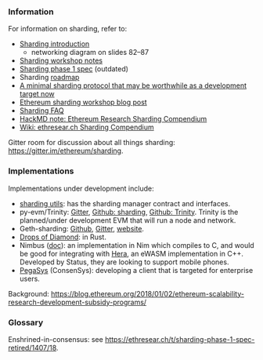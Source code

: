 ### Information

For information on sharding, refer to:
- [Sharding introduction](https://docs.google.com/presentation/d/1mdmmgQlRFUvznq1jdmRwkwEyQB0YON5yAg4ArxtanE4/edit?usp=sharing)
   * networking diagram on slides 82–87
- [Sharding workshop notes](https://hackmd.io/s/HJ_BbgCFz#%E2%9F%A0-General-Introduction)
- [Sharding phase 1 spec](https://ethresear.ch/t/sharding-phase-1-spec/1407) (outdated)
- Sharding [roadmap](https://ethresear.ch/t/sharding-phase-1-spec-retired/1407/67?u=jamesray1)
- [A minimal sharding protocol that may be worthwhile as a development target now](https://ethresear.ch/t/a-minimal-sharding-protocol-that-may-be-worthwhile-as-a-development-target-now/1650) 
- [Ethereum sharding workshop blog post](https://medium.com/@icebearhww/ethereum-sharding-workshop-in-taipei-a44c0db8b8d9)
- [Sharding FAQ](https://github.com/ethereum/wiki/wiki/Sharding-FAQ)
- [HackMD note: Ethereum Research Sharding Compendium](http://notes.ethereum.org/s/BJc_eGVFM)
- [Wiki: ethresear.ch Sharding Compendium](https://github.com/ethereum/wiki/wiki/Wiki:-ethresear.ch-Sharding-Compendium)

Gitter room for discussion about all things sharding: https://gitter.im/ethereum/sharding.

### Implementations
Implementations under development include:
- [sharding utils](https://github.com/ethereum/sharding): has the sharding manager contract and interfaces.
- py-evm/Trinity: [Gitter](https://gitter.im/ethereum/py-evm), [Github: sharding](https://github.com/ethereum/py-evm/tree/sharding), [Github: Trinity](https://github.com/ethereum/py-evm/tree/trinity). Trinity is the planned/under development EVM that will run a node and network.
- Geth-sharding: [Github](https://github.com/prysmaticlabs/geth-sharding), [Gitter](https://gitter.im/prysmaticlabs/geth-sharding), [website](https://prysmaticlabs.com/).
- [Drops of Diamond](https://github.com/Drops-of-Diamond/diamond_drops): in Rust.
- Nimbus ([doc](https://docs.google.com/document/d/14u65XVNLOd83cq3t7wNC9UPweZ6kPWvmXwRTWWn0diQ/edit#)): an implementation in Nim which compiles to C, and would be good for integrating with [Hera](https://github.com/ewasm/hera), an eWASM implementation in C++. Developed by Status, they are looking to support mobile phones.
- [PegaSys](https://twitter.com/PegasysEng) (ConsenSys): developing a client that is targeted for enterprise users.

Background: https://blog.ethereum.org/2018/01/02/ethereum-scalability-research-development-subsidy-programs/

### Glossary

Enshrined-in-consensus: see https://ethresear.ch/t/sharding-phase-1-spec-retired/1407/18.